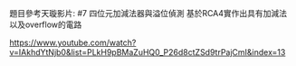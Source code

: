 題目參考天璇影片: #7 四位元加減法器與溢位偵測
基於RCA4實作出具有加減法以及overflow的電路

https://www.youtube.com/watch?v=IAkhdYtNjb0&list=PLkH9pBMaZuHQ0_P26d8ctZSd9trPajCmI&index=13
